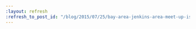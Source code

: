 ```yaml
---
:layout: refresh
:refresh_to_post_id: "/blog/2015/07/25/bay-area-jenkins-area-meet-up-is-looking-for-you"
---
```

